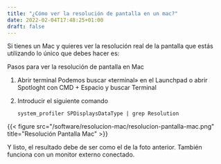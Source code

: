 ```yaml
---
title: "¿Cómo ver la resolución de pantalla en un mac?"
date: 2022-02-04T17:48:25+01:00
draft: false
---
```

Si tienes un Mac y quieres ver la resolución real de la pantalla que estás utilizando lo único que debes hacer es:

Pasos para ver la resolución de pantalla en Mac

1. Abrir terminal
    Podemos buscar «terminal» en el Launchpad o abrir Spotloght con CMD + Espacio y buscar Terminal
2. Introducir el siguiente comando

    `system_profiler SPDisplaysDataType | grep Resolution`

{{< figure src="/software/resolucion-mac/resolucion-pantalla-mac.png" title="Resolución Pantalla Mac" >}}

Y listo, el resultado debe de ser como el de la foto anterior. También funciona con un monitor externo conectado.
